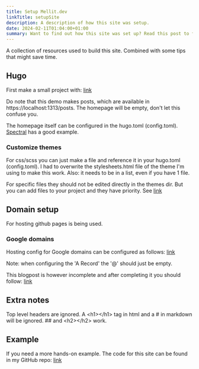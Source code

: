 ```yaml
---
title: Setup Mellit.dev
linkTitle: setupSite
description: A description of how this site was setup.
date: 2024-02-11T01:04:00+01:00
summary: Want to find out how this site was set up? Read this post to find out.
---
```


A collection of resources used to build this site. Combined with some tips that might save time.

## Hugo

First make a small project with: [link](https://gohugo.io/getting-started/quick-start/)

Do note that this demo makes posts, which are available in https://localhost:1313/posts. The homepage will be empty, don't let this confuse you.

The homepage itself can be configured in the hugo.toml (config.toml). [Spectral](https://github.com/sbruder/spectral/blob/master/exampleSite/config.toml) has a good example.

### Customize themes
For css/scss you can just make a file and reference it in your hugo.toml (config.toml). I had to overwrite the stylesheets.html file of the theme I'm using to make this work.
Also: it needs to be in a list, even if you have 1 file.

For specific files they should not be edited directly in the themes dir. But you can add files to your project and they have priority. See [link](https://gohugobrasil.netlify.app/themes/customizing/)


## Domain setup
For hosting github pages is being used.

### Google domains
Hosting config for Google domains can be configured as follows: [link](https://medium.com/8px-magazine/hosting-a-website-for-free-get-started-with-google-domains-github-pages-980986550958)

Note: when configuring the 'A Record' the '@' should just be empty.

This blogpost is however incomplete and after completing it you should follow: [link](https://gohugo.io/hosting-and-deployment/hosting-on-github/)


## Extra notes

Top level headers are ignored. A &lt;h1&gt;&lt;/h1&gt; tag in html and a # in markdown will be ignored. ## and &lt;h2&gt;&lt;/h2&gt; work.


## Example

If you need a more hands-on example. The code for this site can be found in my GitHub repo: [link](https://github.com/MelvinHuls/mellit-bv)